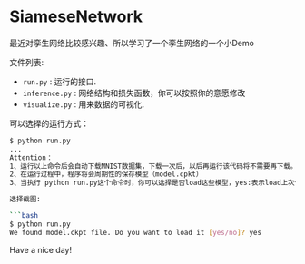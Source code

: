 # SiameseNetwork
最近对孪生网络比较感兴趣、所以学习了一个孪生网络的一个小Demo

文件列表:
* `run.py` : 运行的接口.
* `inference.py` :  网络结构和损失函数，你可以按照你的意愿修改
* `visualize.py` : 用来数据的可视化.

可以选择的运行方式：

```bash
$ python run.py
...
Attention：
1、运行以上命令后会自动下载MNIST数据集，下载一次后，以后再运行该代码将不需要再下载。
2、在运行过程中，程序将会周期性的保存模型（model.cpkt）
3、当执行 python run.py这个命令时，你可以选择是否load这些模型，yes:表示load上次保存的模型，然后显示此模型运行的结果，这样就可以实时随地的查看上一次训练的结果了

选择截图:

```bash
$ python run.py
We found model.ckpt file. Do you want to load it [yes/no]? yes
```
Have a nice day!